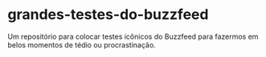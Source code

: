 # grandes-testes-do-buzzfeed
Um repositório para colocar testes icônicos do Buzzfeed para fazermos em belos momentos de tédio ou procrastinação.
